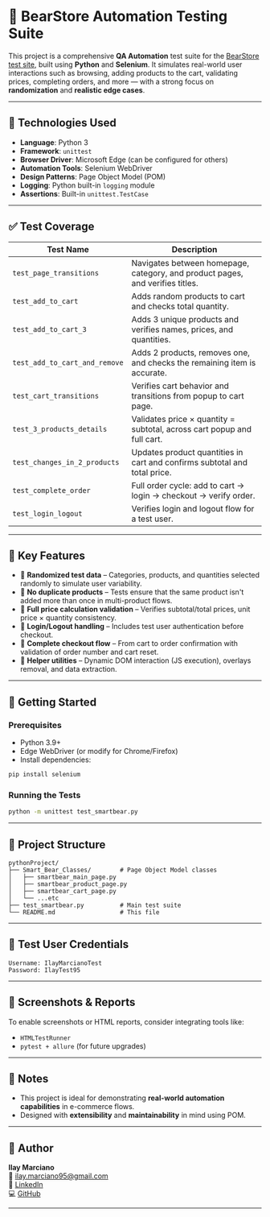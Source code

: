 
# 🧪 BearStore Automation Testing Suite

This project is a comprehensive **QA Automation** test suite for the [BearStore test site](https://bearstore-testsite.smartbear.com), built using **Python** and **Selenium**. It simulates real-world user interactions such as browsing, adding products to the cart, validating prices, completing orders, and more — with a strong focus on **randomization** and **realistic edge cases**.

---

## 🔧 Technologies Used

- **Language**: Python 3
- **Framework**: `unittest`
- **Browser Driver**: Microsoft Edge (can be configured for others)
- **Automation Tools**: Selenium WebDriver
- **Design Patterns**: Page Object Model (POM)
- **Logging**: Python built-in `logging` module
- **Assertions**: Built-in `unittest.TestCase`

---

## ✅ Test Coverage

| Test Name                      | Description                                                                 |
|-------------------------------|-----------------------------------------------------------------------------|
| `test_page_transitions`       | Navigates between homepage, category, and product pages, and verifies titles. |
| `test_add_to_cart`            | Adds random products to cart and checks total quantity.                     |
| `test_add_to_cart_3`          | Adds 3 unique products and verifies names, prices, and quantities.          |
| `test_add_to_cart_and_remove` | Adds 2 products, removes one, and checks the remaining item is accurate.    |
| `test_cart_transitions`       | Verifies cart behavior and transitions from popup to cart page.             |
| `test_3_products_details`     | Validates price × quantity = subtotal, across cart popup and full cart.     |
| `test_changes_in_2_products`  | Updates product quantities in cart and confirms subtotal and total price.   |
| `test_complete_order`         | Full order cycle: add to cart → login → checkout → verify order.            |
| `test_login_logout`           | Verifies login and logout flow for a test user.                             |

---

## 🧠 Key Features

- 🔁 **Randomized test data** – Categories, products, and quantities selected randomly to simulate user variability.
- 🧩 **No duplicate products** – Tests ensure that the same product isn't added more than once in multi-product flows.
- 🧮 **Full price calculation validation** – Verifies subtotal/total prices, unit price × quantity consistency.
- 🔐 **Login/Logout handling** – Includes test user authentication before checkout.
- 🛒 **Complete checkout flow** – From cart to order confirmation with validation of order number and cart reset.
- 🔧 **Helper utilities** – Dynamic DOM interaction (JS execution), overlays removal, and data extraction.

---

## 🚀 Getting Started

### Prerequisites

- Python 3.9+
- Edge WebDriver (or modify for Chrome/Firefox)
- Install dependencies:
```bash
pip install selenium
```

### Running the Tests

```bash
python -m unittest test_smartbear.py
```

---

## 📁 Project Structure

```
pythonProject/
├── Smart_Bear_Classes/        # Page Object Model classes
│   ├── smartbear_main_page.py
│   ├── smartbear_product_page.py
│   ├── smartbear_cart_page.py
│   └── ...etc
├── test_smartbear.py          # Main test suite
└── README.md                  # This file
```

---

## 👤 Test User Credentials

```
Username: IlayMarcianoTest
Password: IlayTest95
```

---

## 📸 Screenshots & Reports

To enable screenshots or HTML reports, consider integrating tools like:
- `HTMLTestRunner`
- `pytest + allure` (for future upgrades)

---

## 📌 Notes

- This project is ideal for demonstrating **real-world automation capabilities** in e-commerce flows.
- Designed with **extensibility** and **maintainability** in mind using POM.

---

## 🤝 Author

**Ilay Marciano**  
📧 ilay.marciano95@gmail.com  
🔗 [LinkedIn](https://www.linkedin.com/in/ilay-marciano-421860223)  
💻 [GitHub](https://github.com/ilaymar95)

---
